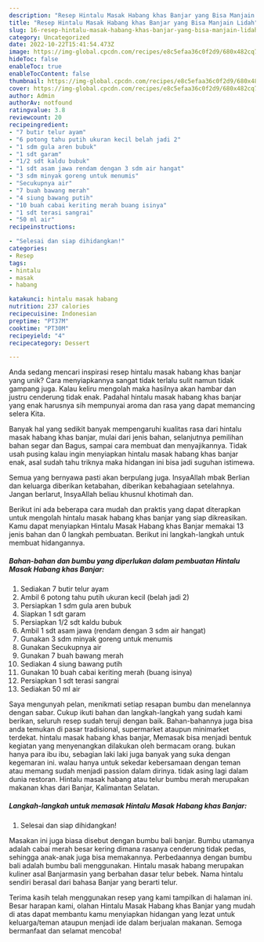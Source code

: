 ```yaml
---
description: "Resep Hintalu Masak Habang khas Banjar yang Bisa Manjain Lidah"
title: "Resep Hintalu Masak Habang khas Banjar yang Bisa Manjain Lidah"
slug: 16-resep-hintalu-masak-habang-khas-banjar-yang-bisa-manjain-lidah
category: Uncategorized
date: 2022-10-22T15:41:54.473Z
image: https://img-global.cpcdn.com/recipes/e8c5efaa36c0f2d9/680x482cq70/hintalu-masak-habang-khas-banjar-foto-resep-utama.jpg
hideToc: false
enableToc: true
enableTocContent: false
thumbnail: https://img-global.cpcdn.com/recipes/e8c5efaa36c0f2d9/680x482cq70/hintalu-masak-habang-khas-banjar-foto-resep-utama.jpg
cover: https://img-global.cpcdn.com/recipes/e8c5efaa36c0f2d9/680x482cq70/hintalu-masak-habang-khas-banjar-foto-resep-utama.jpg
author: Admin
authorAv: notfound
ratingvalue: 3.8
reviewcount: 20
recipeingredient:
- "7 butir telur ayam"
- "6 potong tahu putih ukuran kecil belah jadi 2"
- "1 sdm gula aren bubuk"
- "1 sdt garam"
- "1/2 sdt kaldu bubuk"
- "1 sdt asam jawa rendam dengan 3 sdm air hangat"
- "3 sdm minyak goreng untuk menumis"
- "Secukupnya air"
- "7 buah bawang merah"
- "4 siung bawang putih"
- "10 buah cabai keriting merah buang isinya"
- "1 sdt terasi sangrai"
- "50 ml air"
recipeinstructions:

- "Selesai dan siap dihidangkan!"
categories:
- Resep
tags:
- hintalu
- masak
- habang

katakunci: hintalu masak habang 
nutrition: 237 calories
recipecuisine: Indonesian
preptime: "PT37M"
cooktime: "PT30M"
recipeyield: "4"
recipecategory: Dessert

---
```





Anda sedang mencari inspirasi resep hintalu masak habang khas banjar yang unik? Cara menyiapkannya sangat tidak terlalu sulit namun tidak gampang juga. Kalau keliru mengolah maka hasilnya akan hambar dan justru cenderung tidak enak. Padahal hintalu masak habang khas banjar yang enak harusnya sih mempunyai aroma dan rasa yang dapat memancing selera Kita.





Banyak hal yang sedikit banyak mempengaruhi kualitas rasa dari hintalu masak habang khas banjar, mulai dari jenis bahan, selanjutnya pemilihan bahan segar dan Bagus, sampai cara membuat dan menyajikannya. Tidak usah pusing kalau ingin menyiapkan hintalu masak habang khas banjar enak,      asal sudah tahu triknya maka hidangan ini bisa jadi suguhan istimewa.














Semua yang bernyawa pasti akan berpulang juga. InsyaAllah mbak Berlian dan keluarga diberikan ketabahan, diberikan kebahagiaan setelahnya. Jangan berlarut, InsyaAllah beliau khusnul khotimah dan.






Berikut ini ada beberapa cara mudah dan praktis yang dapat diterapkan untuk mengolah hintalu masak habang khas banjar yang siap dikreasikan. Kamu dapat menyiapkan Hintalu Masak Habang khas Banjar memakai 13 jenis bahan dan 0 langkah pembuatan. Berikut ini langkah-langkah untuk membuat hidangannya.

<!--inarticleads1-->

##### Bahan-bahan dan bumbu yang diperlukan dalam pembuatan Hintalu Masak Habang khas Banjar:

1. Sediakan 7 butir telur ayam
1. Ambil 6 potong tahu putih ukuran kecil (belah jadi 2)
1. Persiapkan 1 sdm gula aren bubuk
1. Siapkan 1 sdt garam
1. Persiapkan 1/2 sdt kaldu bubuk
1. Ambil 1 sdt asam jawa (rendam dengan 3 sdm air hangat)
1. Gunakan 3 sdm minyak goreng untuk menumis
1. Gunakan Secukupnya air
1. Gunakan 7 buah bawang merah
1. Sediakan 4 siung bawang putih
1. Gunakan 10 buah cabai keriting merah (buang isinya)
1. Persiapkan 1 sdt terasi sangrai
1. Sediakan 50 ml air


Saya mengunyah pelan, menikmati setiap resapan bumbu dan menelannya dengan sabar. Cukup ikuti bahan dan langkah-langkah yang sudah kami berikan, seluruh resep sudah teruji dengan baik. Bahan-bahannya juga bisa anda temukan di pasar tradisional, supermarket ataupun minimarket terdekat. hintalu masak habang khas banjar, Memasak bisa menjadi bentuk kegiatan yang menyenangkan dilakukan oleh bermacam orang. bukan hanya para ibu ibu, sebagian laki laki juga banyak yang suka dengan kegemaran ini. walau hanya untuk sekedar kebersamaan dengan teman atau memang sudah menjadi passion dalam dirinya. tidak asing lagi dalam dunia restoran. Hintalu masak habang atau telur bumbu merah merupakan makanan khas dari Banjar, Kalimantan Selatan. 

<!--inarticleads2-->

##### Langkah-langkah untuk memasak Hintalu Masak Habang khas Banjar:


1. Selesai dan siap dihidangkan!

Masakan ini juga biasa disebut dengan bumbu bali banjar. Bumbu utamanya adalah cabai merah besar kering dimana rasanya cenderung tidak pedas, sehingga anak-anak juga bisa memakannya. Perbedaannya dengan bumbu bali adalah bumbu bali menggunakan. Hintalu masak habang merupakan kuliner asal Banjarmasin yang berbahan dasar telur bebek. Nama hintalu sendiri berasal dari bahasa Banjar yang berarti telur. 

Terima kasih telah menggunakan resep yang kami tampilkan di halaman ini. Besar harapan kami, olahan Hintalu Masak Habang khas Banjar yang mudah di atas dapat membantu kamu menyiapkan hidangan yang lezat untuk keluarga/teman ataupun menjadi ide dalam berjualan makanan. Semoga bermanfaat dan selamat mencoba!
